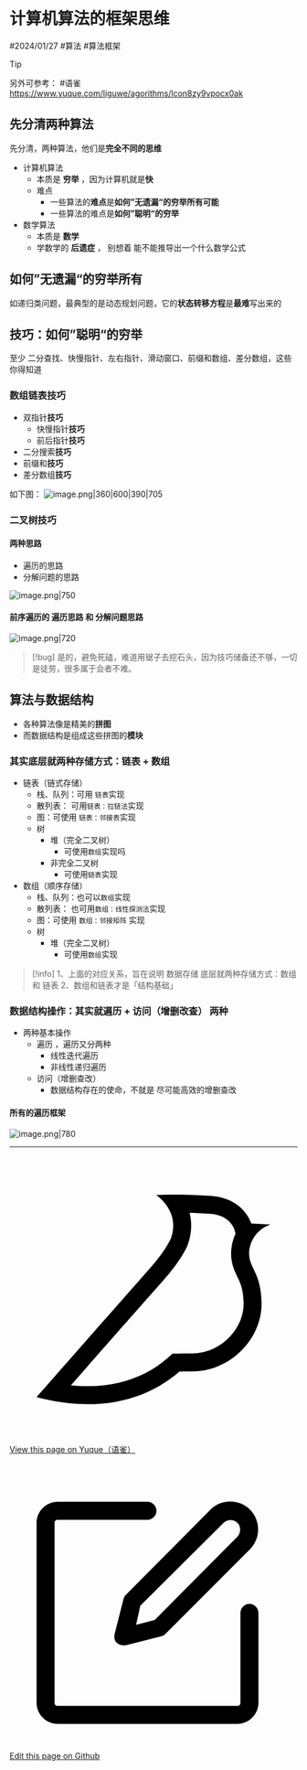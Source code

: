 
# 计算机算法的框架思维


<Badge type="info">#2024/01/27</Badge>  <Badge type="danger">#算法</Badge> <Badge type="info">#算法框架</Badge>


> [!tip]
> 另外可参考： <Badge type="warning">#语雀</Badge>   https://www.yuque.com/liguwe/agorithms/lcon8zy9vpocx0ak


## 先分清两种算法

先分清，两种算法，他们是**完全不同的思维**

- 计算机算法
	- 本质是 **穷举** ，因为计算机就是**快**
	- 难点
		- 一些算法的**难点**是**如何”无遗漏“的穷举所有可能**
		- 一些算法的难点是**如何”聪明“的穷举**
- 数学算法
	- 本质是 **数学**
	- 学数学的 **后遗症**  ， 别想着 能不能推导出一个什么数学公式


## 如何”无遗漏“的穷举所有

如递归类问题，最典型的是动态规划问题，它的**状态转移方程**是**最难**写出来的

## 技巧：如何”聪明“的穷举

至少  二分查找、快慢指针、左右指针、滑动窗口、前缀和数组、差分数组，这些你得知道

### 数组链表技巧

- 双指针**技巧**
	- 快慢指针**技巧**
	- 前后指针**技巧**
- 二分搜索**技巧**
- 前缀和**技巧**
- 差分数组**技巧**

如下图：
![image.png|360|600|390|705](https://od-1310531898.cos.ap-beijing.myqcloud.com/202401281609637.png)
 
### 二叉树技巧

#### 两种思路

- 遍历的思路
- 分解问题的思路


 ![image.png|750](https://od-1310531898.cos.ap-beijing.myqcloud.com/202401281612026.png)
#### 前序遍历的 **遍历思路** 和 **分解问题思路**

![image.png|720](https://od-1310531898.cos.ap-beijing.myqcloud.com/202401281614176.png)


> [!bug]
> 是的，避免死磕，难道用锯子去挖石头，因为技巧储备还不够，一切是徒劳，很多属于会者不难。


## 算法与数据结构

- 各种算法像是精美的**拼图**
- 而数据结构是组成这些拼图的**模块**

### 其实底层就两种存储方式：链表 + 数组

- 链表（链式存储）
	- 栈、队列：可用 `链表`实现
	- 散列表： 可用`链表：拉链法`实现
	- 图：可使用 `链表：邻接表`实现
	- 树
		- 堆（完全二叉树）
			- 可使用`数组`实现吗 
		- 非完全二叉树
			- 可使用`链表`实现
- 数组（顺序存储）
	- 栈、队列：也可以`数组`实现
	- 散列表： 也可用`数组：线性探测法`实现
	- 图：可使用 `数组：邻接矩阵` 实现
	- 树
		- 堆（完全二叉树）
			- 可使用`数组`实现

> [!info]
>  1、上面的对应关系，旨在说明 数据存储 底层就两种存储方式：数组 和 链表
>  2、数组和链表才是「结构基础」


### 数据结构操作：其实就**遍历 + 访问（增删改查）** 两种

- 两种基本操作
	- 遍历 ，遍历又分两种
		- 线性迭代遍历
		- 非线性递归遍历
	-  访问（增删查改）
		- 数据结构存在的使命，不就是 尽可能高效的增删查改

#### 所有的遍历框架

![image.png|780](https://od-1310531898.cos.ap-beijing.myqcloud.com/202401281631690.png)

---
<div class="liguwe-doc-footer">
            <div class="liguwe-doc-footer-edit-link">
                <p class="liguwe-doc-footer-p">
                    <svg t="1687912573060" class="icon" viewBox="0 0 1024 1024" version="1.1" xmlns="http://www.w3.org/2000/svg" p-id="1498">
                        <path d="M854.6 370.6c-9.9-39.4 9.9-102.2 73.4-124.4l-67.9-3.6s-25.7-90-143.6-98c-117.8-8.1-194.9-3-195-3 0.1 0 87.4 55.6 52.4 154.7-25.6 52.5-65.8 95.6-108.8 144.7-1.3 1.3-2.5 2.6-3.5 3.7C319.4 605 96 860 96 860c245.9 64.4 410.7-6.3 508.2-91.1 20.5-0.2 35.9-0.3 46.3-0.3 135.8 0 250.6-117.6 245.9-248.4-3.2-89.9-31.9-110.2-41.8-149.6z m-204.1 334c-10.6 0-26.2 0.1-46.8 0.3l-23.6 0.2-17.8 15.5c-47.1 41-104.4 71.5-171.4 87.6-52.5 12.6-110 16.2-172.7 9.6 18-20.5 36.5-41.6 55.4-63.1 92-104.6 173.8-197.5 236.9-268.5l1.4-1.4 1.3-1.5c4.1-4.6 20.6-23.3 24.7-28.1 9.7-11.1 17.3-19.9 24.5-28.6 30.7-36.7 52.2-67.8 69-102.2l1.6-3.3 1.2-3.4c13.7-38.8 15.4-76.9 6.2-112.8 22.5 0.7 46.5 1.9 71.7 3.6 33.3 2.3 55.5 12.9 71.1 29.2 5.8 6 10.2 12.5 13.4 18.7 1 2 1.7 3.6 2.3 5l5 17.7c-15.7 34.5-19.9 73.3-11.4 107.2 3 11.8 6.9 22.4 12.3 34.4 2.1 4.7 9.5 20.1 11 23.3 10.3 22.7 15.4 43 16.7 78.7 3.3 94.6-82.7 181.9-182 181.9z"
                              p-id="1499" ></path>
                    </svg>
                    <a href="https://www.yuque.com/liguwe/post/8fbc80cc-ba66-5782-9643-31f176a3fa0a" target="_blank" class="liguwe-doc-footer-edit-link-a">
                        View this page on Yuque（语雀）
                    </a>
                </p>
                <p class="liguwe-doc-footer-p">
                    <svg t="1687913054251" class="icon" viewBox="0 0 1024 1024" version="1.1" xmlns="http://www.w3.org/2000/svg" p-id="5173"><path d="M853.333333 501.333333c-17.066667 0-32 14.933333-32 32v320c0 6.4-4.266667 10.666667-10.666666 10.666667H170.666667c-6.4 0-10.666667-4.266667-10.666667-10.666667V213.333333c0-6.4 4.266667-10.666667 10.666667-10.666666h320c17.066667 0 32-14.933333 32-32s-14.933333-32-32-32H170.666667c-40.533333 0-74.666667 34.133333-74.666667 74.666666v640c0 40.533333 34.133333 74.666667 74.666667 74.666667h640c40.533333 0 74.666667-34.133333 74.666666-74.666667V533.333333c0-17.066667-14.933333-32-32-32z"  p-id="5174"></path><path d="M405.333333 484.266667l-32 125.866666c-2.133333 10.666667 0 23.466667 8.533334 29.866667 6.4 6.4 14.933333 8.533333 23.466666 8.533333h8.533334l125.866666-32c6.4-2.133333 10.666667-4.266667 14.933334-8.533333l300.8-300.8c38.4-38.4 38.4-102.4 0-140.8-38.4-38.4-102.4-38.4-140.8 0L413.866667 469.333333c-4.266667 4.266667-6.4 8.533333-8.533334 14.933334z m59.733334 23.466666L761.6 213.333333c12.8-12.8 36.266667-12.8 49.066667 0 12.8 12.8 12.8 36.266667 0 49.066667L516.266667 558.933333l-66.133334 17.066667 14.933334-68.266667z"  p-id="5175"></path></svg>
                    <a href="https://github.com/liguwe/liguwe.github.io/blob/master/docs/8fbc80cc-ba66-5782-9643-31f176a3fa0a.md" target="_blank" class="liguwe-doc-footer-edit-link-a">Edit this page on Github</a>
                </p>
            </div>
            <div id="liguwe-comment"></div></div>